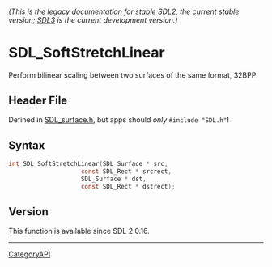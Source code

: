 ###### (This is the legacy documentation for stable SDL2, the current stable version; [SDL3](https://wiki.libsdl.org/SDL3/) is the current development version.)
# SDL_SoftStretchLinear

Perform bilinear scaling between two surfaces of the same format, 32BPP.

## Header File

Defined in [SDL_surface.h](https://github.com/libsdl-org/SDL/blob/SDL2/include/SDL_surface.h), but apps should _only_ `#include "SDL.h"`!

## Syntax

```c
int SDL_SoftStretchLinear(SDL_Surface * src,
                    const SDL_Rect * srcrect,
                    SDL_Surface * dst,
                    const SDL_Rect * dstrect);

```

## Version

This function is available since SDL 2.0.16.

----
[CategoryAPI](CategoryAPI)

